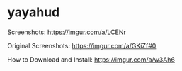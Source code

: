 # yayahud

Screenshots: https://imgur.com/a/LCENr

Original Screenshots: https://imgur.com/a/GKiZf#0

How to Download and Install: https://imgur.com/a/w3Ah6
